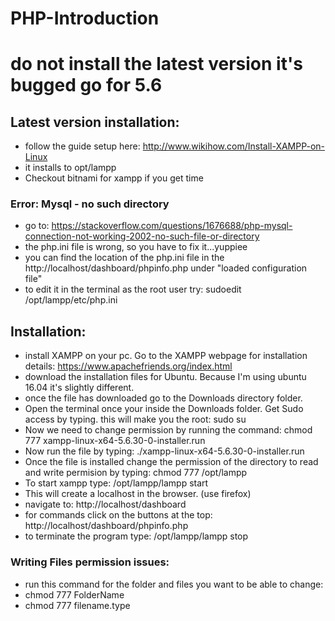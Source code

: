 # PHP-Introduction
# do not install the latest version it's bugged go for 5.6
## Latest version installation: 
* follow the guide setup here: http://www.wikihow.com/Install-XAMPP-on-Linux
* it installs to opt/lampp
* Checkout bitnami for xampp if you get time
### Error: Mysql - no such directory
* go to: https://stackoverflow.com/questions/1676688/php-mysql-connection-not-working-2002-no-such-file-or-directory
* the php.ini file is wrong, so you have to fix it...yuppiee
* you can find the location of the php.ini file in the http://localhost/dashboard/phpinfo.php under "loaded configuration file"
* to edit it in the terminal as the root user try: sudoedit /opt/lampp/etc/php.ini

## Installation:
* install XAMPP on your pc. Go to the XAMPP webpage for installation details: https://www.apachefriends.org/index.html
* download the installation files for Ubuntu. Because I'm using ubuntu 16.04 it's slightly different.
* once the file has downloaded go to the Downloads directory folder.
* Open the terminal once your inside the Downloads folder. Get Sudo access by typing. this will make you the root: sudo su
* Now we need to change permission by running the command: chmod 777 xampp-linux-x64-5.6.30-0-installer.run
* Now run the file by typing: ./xampp-linux-x64-5.6.30-0-installer.run
* Once the file is installed change the permission of the directory to read and write permision by typing: chmod 777 /opt/lampp
* To start xampp type: /opt/lampp/lampp start
* This will create a localhost in the browser. (use firefox)
* navigate to: http://localhost/dashboard
* for commands click on the buttons at the top: http://localhost/dashboard/phpinfo.php
* to terminate the program type: /opt/lampp/lampp stop

### Writing Files permission issues:
* run this command for the folder and files you want to be able to change:
* chmod 777 FolderName
* chmod 777 filename.type
